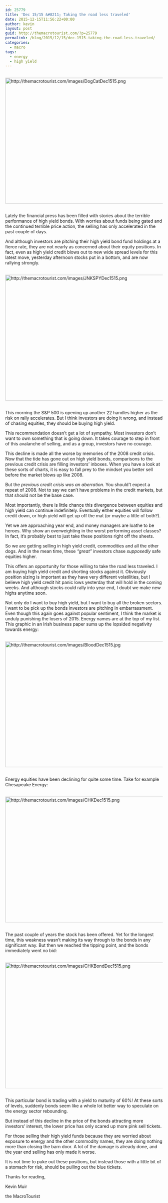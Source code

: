 ```yaml
---
id: 25779
title: 'Dec 15/15 &#8211; Taking the road less traveled'
date: 2015-12-15T11:56:22+00:00
author: kevin
layout: post
guid: http://themacrotourist.com/?p=25779
permalink: /blog/2015/12/15/dec-1515-taking-the-road-less-traveled/
categories:
  - macro
tags:
  - energy
  - high yield
---
```


  <img src="http://themacrotourist.com/images/DogCatDec1515.png" alt="http://themacrotourist.com/images/DogCatDec1515.png" style="margin:30px auto;display:block;" width="600" height="400">

Lately the financial press has been filled with stories about the terrible performance of high yield bonds. With worries about funds being gated and the continued terrible price action, the selling has only accelerated in the past couple of days.

And although investors are pitching their high yield bond fund holdings at a fierce rate, they are not nearly as concerned about their equity positions. In fact, even as high yield credit blows out to new wide spread levels for this latest move, yesterday afternoon stocks put in a bottom, and are now rallying strongly.


  <img src="http://themacrotourist.com/images/JNKSPYDec1515.png" alt="http://themacrotourist.com/images/JNKSPYDec1515.png" style="margin:30px auto;display:block;" width="600" height="400">

This morning the S&P 500 is opening up another 22 handles higher as the risk on rally accelerates. But I think investors are doing it wrong, and instead of chasing equities, they should be buying high yield.

This recommendation doesn&#8217;t get a lot of sympathy. Most investors don&#8217;t want to own something that is going down. It takes courage to step in front of this avalanche of selling, and as a group, investors have no courage.

This decline is made all the worse by memories of the 2008 credit crisis. Now that the tide has gone out on high yield bonds, comparisons to the previous credit crisis are filling investors&#8217; inboxes. When you have a look at these sorts of charts, it is easy to fall prey to the mindset you better sell before the market blows up like 2008.

But the _previous credit crisis was an aberration._ You should&#8217;t expect a repeat of 2008. Not to say we can&#8217;t have problems in the credit markets, but that should not be the base case. 

Most importantly, there is little chance this divergence between equities and high yield can continue indefinitely. Eventually either equities will follow credit down, or high yield will get up off the mat (or maybe a little of both?).

Yet we are approaching year end, and money managers are loathe to be heroes. Why show an overweighting in the worst performing asset classes? In fact, it&#8217;s probably best to just take these positions right off the sheets.

So we are getting selling in high yield credit, commodities and all the other dogs. And in the mean time, these _&#8220;great&#8221;_ investors chase _supposedly_ safe equities higher.

This offers an opportunity for those willing to take the road less traveled. I am buying high yield credit and shorting stocks against it. Obviously position sizing is important as they have very different volatilities, but I believe high yield credit hit panic lows yesterday that will hold in the coming weeks. And although stocks could rally into year end, I doubt we make new highs anytime soon. 

Not only do I want to buy high yield, but I want to buy all the broken sectors. I want to be pick up the bonds investors are pitching in embarrassment. Even though this again goes against popular sentiment, I think the market is unduly punishing the losers of 2015. Energy names are at the top of my list. This graphic in an Irish business paper sums up the lopsided negativity towards energy:


  <img src="http://themacrotourist.com/images/BloodDec1515.jpg" style="margin:30px auto;display:block;" alt="http://themacrotourist.com/images/BloodDec1515.jpg" width="600" height="400">

Energy equities have been declining for quite some time. Take for example Chesapeake Energy:


  <img src="http://themacrotourist.com/images/CHKDec1515.png" style="margin:30px auto;display:block;" alt="http://themacrotourist.com/images/CHKDec1515.png" width="600" height="400">

The past couple of years the stock has been offered. Yet for the longest time, this weakness wasn&#8217;t making its way through to the bonds in any significant way. But then we reached the tipping point, and the bonds immediately went no bid:


  <img src="http://themacrotourist.com/images/CHKBondDec1515.png" style="margin:30px auto;display:block;" alt="http://themacrotourist.com/images/CHKBondDec1515.png" width="600" height="400">

This particular bond is trading with a yield to maturity of 60%! At these sorts of levels, suddenly bonds seem like a whole lot better way to speculate on the energy sector rebounding.

But instead of this decline in the price of the bonds attracting more investors&#8217; interest, the lower price has only scared up more pink sell tickets. 

For those selling their high yield funds because they are worried about exposure to energy and the other commodity names, they are doing nothing more than closing the barn door. A lot of the damage is already done, and the year end selling has only made it worse. 

It is not time to puke out these positions, but instead those with a little bit of a stomach for risk, should be pulling out the blue tickets.

Thanks for reading,
  
Kevin Muir
  
the MacroTourist